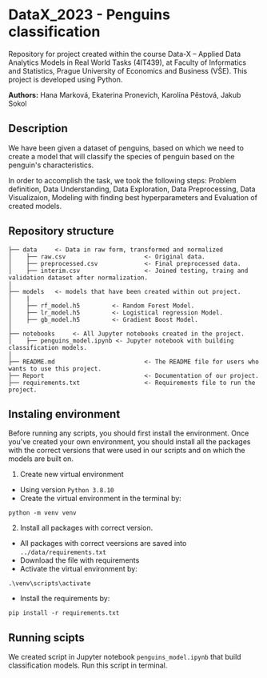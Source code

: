 # DataX_2023 - Penguins classification

Repository for project created within the course Data-X – Applied Data Analytics Models in Real World Tasks (4IT439), at Faculty of Informatics and Statistics, Prague University of Economics and Business (VŠE). This project is developed using Python.

**Authors:** Hana Marková, Ekaterina Pronevich, Karolína Pěstová, Jakub Sokol

## Description

We have been given a dataset of penguins, based on which we need to create a model that will classify the species of penguin based on the penguin's characteristics.

In order to accomplish the task, we took the following steps: Problem definition, Data Understanding, Data Exploration, Data Preprocessing, Data Visualizaion, Modeling with finding best hyperparameters and Evaluation of created models.

## Repository structure

```
├── data     <- Data in raw form, transformed and normalized
│    ├── raw.csv                      <- Original data.
│    ├── preprocessed.csv      	      <- Final preprocessed data.
│    ├── interim.csv                  <- Joined testing, traing and validation dataset after normalization.
│
├── models   <- models that have been created within out project.
│    |
│    ├── rf_model.h5         <- Random Forest Model.
│    ├── lr_model.h5         <- Logistical regression Model.
│    ├── gb_model.h5         <- Gradient Boost Model.
│
├── notebooks     <- All Jupyter notebooks created in the project. 
│    ├── penguins_model.ipynb <- Jupyter notebook with building classification models.
│
├── README.md                         <- The README file for users who wants to use this project.
├── Report                            <- Documentation of our project.
├── requirements.txt                  <- Requirements file to run the project.
```

## Instaling environment

Before running any scripts, you should first install the environment. Once you've created your own environment, you should install all the packages with the correct versions that were used in our scripts and on which the models are built on.

1. Create new virtual environment
- Using version ```Python 3.8.10``` 
- Create the virtual environment in the terminal by:
```
python -m venv venv
``` 
2. Install all packages with correct version.
- All packages with correct veersions are saved into ```../data/requirements.txt``` 
- Download the file with requirements
- Activate the virtual environment by:
```
.\venv\scripts\activate
``` 
- Install the requirements by:
```
pip install -r requirements.txt
``` 

## Running scipts

We created script in Jupyter notebook ```penguins_model.ipynb``` that build classification models. Run this script in terminal.

